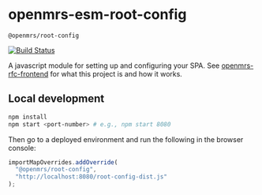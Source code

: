 # openmrs-esm-root-config

`@openmrs/root-config`

[![Build Status](https://travis-ci.org/openmrs/openmrs-esm-root-config.svg?branch=master)](https://travis-ci.org/openmrs/openmrs-esm-root-config)

A javascript module for setting up and configuring your SPA. See [openmrs-rfc-frontend](https://github.com/openmrs/openmrs-rfc-frontend)
for what this project is and how it works.

## Local development

```sh
npm install
npm start <port-number> # e.g., npm start 8080
```

Then go to a deployed environment and run the following in the browser console:

```js
importMapOverrides.addOverride(
  "@openmrs/root-config",
  "http://localhost:8080/root-config-dist.js"
);
```
